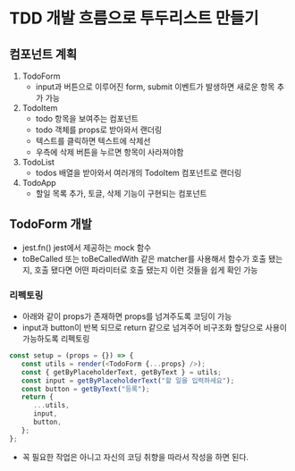 # TDD 개발 흐름으로 투두리스트 만들기

## 컴포넌트 계획

1. TodoForm
   -  input과 버튼으로 이루어진 form, submit 이벤트가 발생하면 새로운 항목 추가 가능
1. TodoItem
   -  todo 항목을 보여주는 컴포넌트
   -  todo 객체를 props로 받아와서 랜더링
   -  텍스트를 클릭하면 텍스트에 삭제선
   -  우측에 삭제 버튼을 누르면 항목이 사라져야함
1. TodoList
   -  todos 배열을 받아와서 여러개의 TodoItem 컴포넌트로 랜더링
1. TodoApp
   -  할일 목록 추가, 토글, 삭제 기능이 구현되는 컴포넌트

## TodoForm 개발

-  jest.fn() jest에서 제공하는 mock 함수
-  toBeCalled 또는 toBeCalledWith 같은 matcher를 사용해서 함수가 호출 됐는지, 호출 됐다면 어떤 파라미터로 호출 됐는지 이런 것들을 쉽게 확인 가능

### 리펙토링

-  아래와 같이 props가 존재하면 props를 넘겨주도록 코딩이 가능
-  input과 button이 반복 되므로 return 같으로 넘겨주어 비구조화 할당으로 사용이 가능하도록 리펙토링

```js
const setup = (props = {}) => {
   const utils = render(<TodoForm {...props} />);
   const { getByPlaceholderText, getByText } = utils;
   const input = getByPlaceholderText("할 일을 입력하세요");
   const button = getByText("등록");
   return {
      ...utils,
      input,
      button,
   };
};
```

-  꼭 필요한 작업은 아니고 자신의 코딩 취향을 따라서 작성을 하면 된다.
